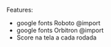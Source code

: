 Features:
- google fonts Roboto @import
- google fonts Orbitron @import
- Score na tela a cada rodada